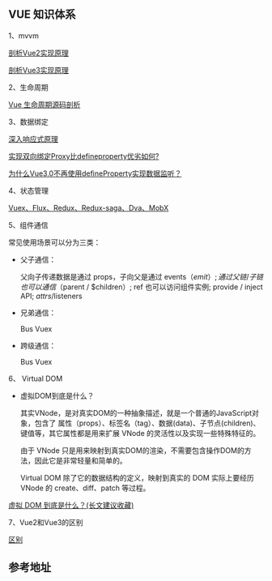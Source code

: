 
## VUE 知识体系

1、mvvm

[剖析Vue2实现原理](./vue2.md)

[剖析Vue3实现原理](./vue3.md)

2、生命周期 

[Vue 生命周期源码剖析 ](https://ustbhuangyi.github.io/vue-analysis/v2/components/lifecycle.html)

3、数据绑定 

[深入响应式原理](https://ustbhuangyi.github.io/vue-analysis/v2/reactive/)

[实现双向绑定Proxy比defineproperty优劣如何?](https://juejin.im/post/5acd0c8a6fb9a028da7cdfaf)

[为什么Vue3.0不再使用defineProperty实现数据监听？](https://mp.weixin.qq.com/s/O8iL4o8oPpqTm4URRveOIA)

4、状态管理

[Vuex、Flux、Redux、Redux-saga、Dva、MobX](https://zhuanlan.zhihu.com/p/53599723)

5、组件通信

常见使用场景可以分为三类：

- 父子通信：

  父向子传递数据是通过 props，子向父是通过 events（$emit）;
  通过父链 / 子链也可以通信（$parent / $children）;
  ref 也可以访问组件实例;
  provide / inject API;
  $attrs/$listeners
  
- 兄弟通信：

  Bus
  Vuex
  
- 跨级通信：

  Bus
  Vuex
  

6、 Virtual DOM

- 虚拟DOM到底是什么？

    其实VNode，是对真实DOM的一种抽象描述，就是一个普通的JavaScript对象，包含了 属性（props）、标签名（tag）、数据(data)、子节点(children)、键值等，其它属性都是用来扩展 VNode 的灵活性以及实现一些特殊特征的。

    由于 VNode 只是用来映射到真实DOM的渲染，不需要包含操作DOM的方法，因此它是非常轻量和简单的。

    Virtual DOM 除了它的数据结构的定义，映射到真实的 DOM 实际上要经历 VNode 的 create、diff、patch 等过程。

[虚拟 DOM 到底是什么？(长文建议收藏)](https://mp.weixin.qq.com/s/oAlVmZ4Hbt2VhOwFEkNEhw)



7、Vue2和Vue3的区别

[区别](./vue2-vue3-区别.md)

## 参考地址

[](https://juejin.im/post/5e8b163ff265da47ee3f54a6)